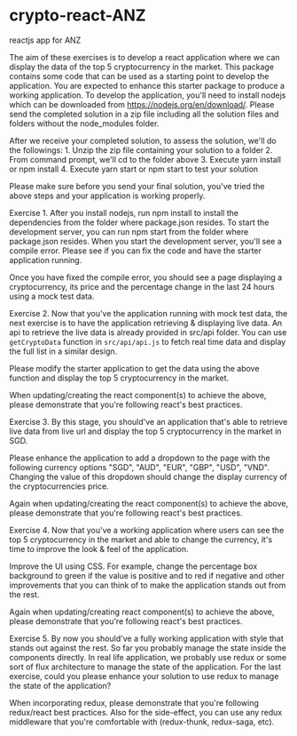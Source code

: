 # crypto-react-ANZ
reactjs app for ANZ

The aim of these exercises is to develop a react application where we can display the data of the top 5 cryptocurrency in the market. This package contains some code that can be used as a starting point to develop the application. You are expected to enhance this starter package to produce a working application. To develop the application, you'll need to install nodejs which can be downloaded from https://nodejs.org/en/download/. Please send the completed solution in a zip file including all the solution files and folders without the node_modules folder.

After we receive your completed solution, to assess the solution, we'll do the followings:
    1. Unzip the zip file containing your solution to a folder
    2. From command prompt, we'll cd to the folder above
    3. Execute yarn install or npm install
    4. Execute yarn start or npm start to test your solution

Please make sure before you send your final solution, you've tried the above steps and your application is working properly.

Exercise 1.
After you install nodejs, run npm install to install the dependencies from the folder where package.json resides.
To start the development server, you can run npm start from the folder where package.json resides.
When you start the development server, you'll see a compile error. Please see if you can fix the code and have the starter application running.

Once you have fixed the compile error, you should see a page displaying a cryptocurrency, its price and the percentage change in the last 24 hours using a mock test data.

Exercise 2.
Now that you've the application running with mock test data, the next exercise is to have the application retrieving & displaying live data. An api to retrieve the live data is already provided in src/api folder. You can use `getCryptoData` function in `src/api/api.js` to fetch real time data and display the full list in a similar design.

Please modify the starter application to get the data using the above function and display the top 5 cryptocurrency in the market.

When updating/creating the react component(s) to achieve the above, please demonstrate that you're following react's best practices.

Exercise 3.
By this stage, you should've an application that's able to retrieve live data from live url and display the top 5 cryptocurrency in the market in SGD.

Please enhance the application to add a dropdown to the page with the following currency options "SGD", "AUD", "EUR", "GBP", "USD", "VND". Changing the value of this dropdown should change the display currency of the cryptocurrencies price.

Again when updating/creating the react component(s) to achieve the above, please demonstrate that you're following react's best practices.

Exercise 4.
Now that you've a working application where users can see the top 5 cryptocurrency in the market and able to change the currency, it's time to improve the look & feel of the application.

Improve the UI using CSS. For example, change the percentage box background to green if the value is positive and to red if negative and other improvements that you can think of to make the application stands out from the rest.

Again when updating/creating react component(s) to achieve the above, please demonstrate that you're following react's best practices.

Exercise 5.
By now you should've a fully working application with style that stands out against the rest. So far you probably manage the state inside the components directly. In real life application, we probably use redux or some sort of flux architecture to manage the state of the application. For the last exercise, could you please enhance your solution to use redux to manage the state of the application?

When incorporating redux, please demonstrate that you're following redux/react best practices. Also for the side-effect, you can use any redux middleware that you're comfortable with (redux-thunk, redux-saga, etc).
